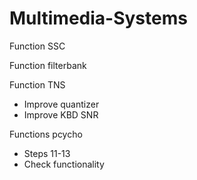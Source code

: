 # Multimedia-Systems

Function SSC

Function filterbank


Function TNS
- Improve quantizer
- Improve KBD SNR

Functions pcycho
- Steps 11-13
- Check functionality
